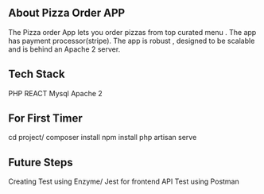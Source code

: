 
## About Pizza Order APP

The Pizza order App lets you order pizzas from top curated menu . The app has payment processor(stripe). The app is robust , designed to be scalable and is behind an Apache 2 server. 

## Tech Stack

PHP
REACT
Mysql
Apache 2

## For First Timer

cd project/
composer install
npm install
php artisan serve

## Future Steps
Creating Test using Enzyme/ Jest for frontend
API Test using Postman
